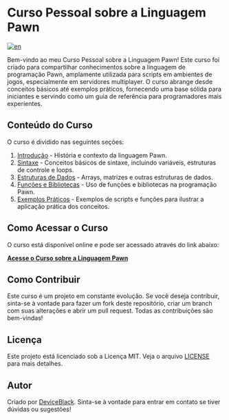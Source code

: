 # Curso Pessoal sobre a Linguagem Pawn
[![en](https://img.shields.io/badge/ENGLISH-Click%20to%20Translate-red.svg)](README.en.md)

Bem-vindo ao meu Curso Pessoal sobre a Linguagem Pawn! Este curso foi criado para compartilhar conhecimentos sobre a linguagem de programação Pawn, amplamente utilizada para scripts em ambientes de jogos, especialmente em servidores multiplayer. O curso abrange desde conceitos básicos até exemplos práticos, fornecendo uma base sólida para iniciantes e servindo como um guia de referência para programadores mais experientes.

## Conteúdo do Curso

O curso é dividido nas seguintes seções:

1. [Introdução](mkdocs/pt-br/docs/introducao.md) - História e contexto da linguagem Pawn.
2. [Sintaxe](mkdocs/pt-br/docs/sintaxe.md) - Conceitos básicos de sintaxe, incluindo variáveis, estruturas de controle e loops.
3. [Estruturas de Dados](mkdocs/pt-br/docs/estruturas_dados.md) - Arrays, matrizes e outras estruturas de dados.
4. [Funções e Bibliotecas](mkdocs/pt-br/docs/funcoes_bibliotecas.md) - Uso de funções e bibliotecas na programação Pawn.
5. [Exemplos Práticos](mkdocs/pt-br/docs/exemplos.md) - Exemplos de scripts e funções para ilustrar a aplicação prática dos conceitos.

## Como Acessar o Curso

O curso está disponível online e pode ser acessado através do link abaixo:

[**Acesse o Curso sobre a Linguagem Pawn**](https://devicewhite.github.io/pawn-documentary/pt-br)

## Como Contribuir

Este curso é um projeto em constante evolução. Se você deseja contribuir, sinta-se à vontade para fazer um fork deste repositório, criar um branch com suas alterações e abrir um pull request. Todas as contribuições são bem-vindas!

## Licença

Este projeto está licenciado sob a Licença MIT. Veja o arquivo [LICENSE](LICENSE) para mais detalhes.

## Autor

Criado por [DeviceBlack](https://github.com/devicewhite). Sinta-se à vontade para entrar em contato se tiver dúvidas ou sugestões!
